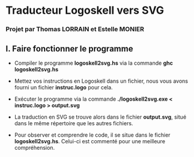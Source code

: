 # Traducteur Logoskell vers SVG

### Projet par Thomas LORRAIN et Estelle MONIER

## I. Faire fonctionner le programme

* Compiler le programme **logoskell2svg.hs** via la commande **ghc logoskell2svg.hs**

* Mettez vos instructions en Logoskell dans un fichier, nous vous avons fourni un fichier **instruc.logo** pour cela.

* Exécuter le programme via la commande **./logoskell2svg.exe < instruc.logo > output.svg**

* La traduction en SVG se trouve alors dans le fichier **output.svg**, situé dans le même répertoire que les autres fichiers.

* Pour observer et comprendre le code, il se situe dans le fichier **logoskell2svg.hs**. Celui-ci est commenté pour une meilleure compréhension.

  

